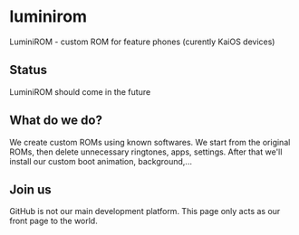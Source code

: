 # luminirom
LuminiROM - custom ROM for feature phones (curently KaiOS devices)

## Status

LuminiROM should come in the future

## What do we do?

We create custom ROMs using known softwares. We start from the original ROMs, then delete unnecessary ringtones, apps, settings. After that we'll install our custom boot animation, background,...

## Join us

GitHub is not our main development platform. This page only acts as our front page to the world.

